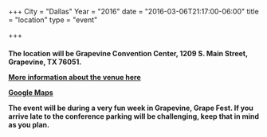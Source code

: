 +++
City = "Dallas"
Year = "2016"
date = "2016-03-06T21:17:00-06:00"
title = "location"
type = "event"

+++
<h4>
The location will be Grapevine Convention Center, 1209 S. Main Street, Grapevine, TX 76051.
<p>

[More information about the venue here](http://www.grapevinetexasusa.com/grapevine-convention-center/)
<p>

[Google Maps](https://goo.gl/maps/FUnWbVN4P3J2)

<p>
The event will be during a very fun week in Grapevine, Grape Fest. If you arrive late to the conference parking will be challenging, keep that in mind as you plan. 
